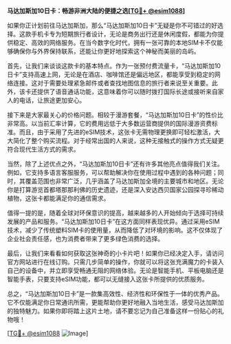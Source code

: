 **马达加斯加10日卡：畅游非洲大陆的便捷之选[[TG💪+ @esim1088](https://t.me/s/esim1088)]**

如果你正计划前往马达加斯加，那么“马达加斯加10日卡”无疑是你不可错过的好选择。这款手机卡专为短期旅行者设计，无论是商务出行还是休闲度假，都能为你提供稳定、高效的网络服务。在当今数字化时代，拥有一张可靠的本地SIM卡不仅能够确保你与外界保持联系，还能让你更好地探索这个神秘而美丽的岛屿。

首先，让我们来谈谈这款卡的基本特点。作为一张预付费流量卡，“马达加斯加10日卡”支持高速上网，无论是在酒店、咖啡馆还是偏远地区，都能享受到稳定的网络连接。这对于需要处理紧急邮件或者查找地图信息的旅行者来说至关重要。此外，该卡还提供了语音通话功能，这意味着你可以随时拨打国际长途或接听来自家人的电话，让旅途更加安心。

接下来是大家最关心的价格问题。相较于漫游套餐，“马达加斯加10日卡”的性价比非常高。以当前汇率计算，它的费用远低于大多数运营商提供的国际漫游资费标准。而且，由于采用了先进的eSIM技术，这张卡无需物理更换即可轻松激活，大大简化了整个购买流程。对于经常出国的人来说，这种无接触式的操作方式无疑更符合现代生活方式的需求。

当然，除了上述优点之外，“马达加斯加10日卡”还有许多其他亮点值得我们关注。例如，它支持多语言客服服务，可以帮助解决你在使用过程中遇到的各种问题；同时，其覆盖范围也非常广泛，几乎涵盖了马达加斯加全境的主要城市和地区。无论你是打算游览首都塔那那利佛的历史遗迹，还是深入安达西贝国家公园探寻珍稀动植物，这张卡都能满足你的通信需求。

值得一提的是，随着全球对环保意识的提高，越来越多的人开始倾向于选择可持续发展的产品和服务。“马达加斯加10日卡”在这方面同样表现优异。通过采用eSIM技术，减少了传统塑料SIM卡的使用量，从而降低了对环境的影响。这不仅体现了企业社会责任感，也为消费者带来了更多绿色消费的选择。

最后，让我们来看看如何获取这张神奇的小卡片吧！如果你已经决定入手，请访问官方网站进行在线订购。只需几步简单的操作，你就可以将这张充满魔力的卡装入自己的设备中，并立即享受畅通无阻的网络体验。无论是智能手机、平板电脑还是智能手表，只要支持eSIM功能，都可以无缝接入这张卡所提供的优质服务。

总之，“马达加斯加10日卡”是一款集高效性、经济性和环保性于一体的优秀产品。它不仅能满足你日常通讯所需，更能帮助你更好地融入当地生活，感受马达加斯加的独特魅力。如果你即将踏上这片土地，请不要忘记为自己准备这样一份贴心的礼物哦！

[[TG💪+ @esim1088](https://t.me/s/esim1088) ![Image](https://i.postimg.cc/4NQfJmqS/Snipaste-2025-05-13-00-14-12.png)]